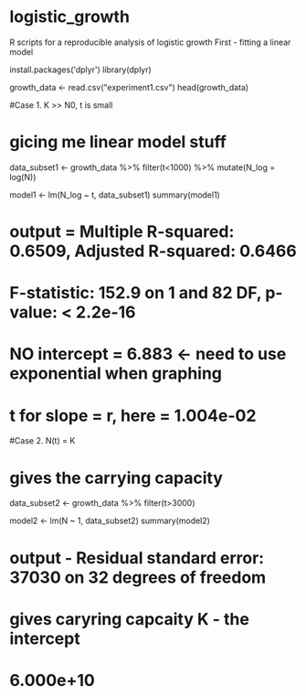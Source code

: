 # logistic_growth
R scripts for a reproducible analysis of logistic growth
First - fitting a linear model

install.packages('dplyr')
library(dplyr)

growth_data <- read.csv("experiment1.csv")
head(growth_data)

#Case 1. K >> N0, t is small
# gicing me linear model stuff  

data_subset1 <- growth_data %>% filter(t<1000) %>% mutate(N_log = log(N))

model1 <- lm(N_log ~ t, data_subset1)
summary(model1)

# output = Multiple R-squared:  0.6509,	Adjusted R-squared:  0.6466 
# F-statistic: 152.9 on 1 and 82 DF,  p-value: < 2.2e-16
# NO intercept = 6.883 <- need to use exponential when graphing
# t for slope = r, here = 1.004e-02 


#Case 2. N(t) = K
# gives the carrying capacity

data_subset2 <- growth_data %>% filter(t>3000)

model2 <- lm(N ~ 1, data_subset2)
summary(model2)

# output - Residual standard error: 37030 on 32 degrees of freedom
# gives caryring capcaity K - the intercept
#  6.000e+10 
